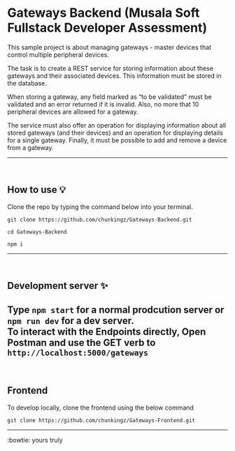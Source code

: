 # Gateways Backend (Musala Soft Fullstack Developer Assessment)

This sample project is about managing gateways - master devices that control multiple peripheral devices.

The task is to create a REST service for storing information about these gateways and their associated devices. This information must be stored in the database.

When storing a gateway, any field marked as “to be validated” must be validated and an error returned if it is invalid. Also, no more that 10 peripheral devices are allowed for a gateway.

The service must also offer an operation for displaying information about all stored gateways (and their devices) and an operation for displaying details for a single gateway. Finally, it must be possible to add and remove a device from a gateway.

---
<br>

## How to use :bulb:

Clone the repo by typing the command below into your terminal.

```
git clone https://github.com/chunkingz/Gateways-Backend.git
```

```
cd Gateways-Backend
``` 

```
npm i
``` 

---
<br>

## Development server :sparkles:

Type `npm start` for a normal prodcution server or `npm run dev` for a dev server. 
<br>
To interact with the Endpoints directly, Open Postman and use the GET verb to `http://localhost:5000/gateways`
---
<br>

## Frontend

To develop locally, clone the frontend using the below command
```
git clone https://github.com/chunkingz/Gateways-Frontend.git
```

---

:bowtie: yours truly
